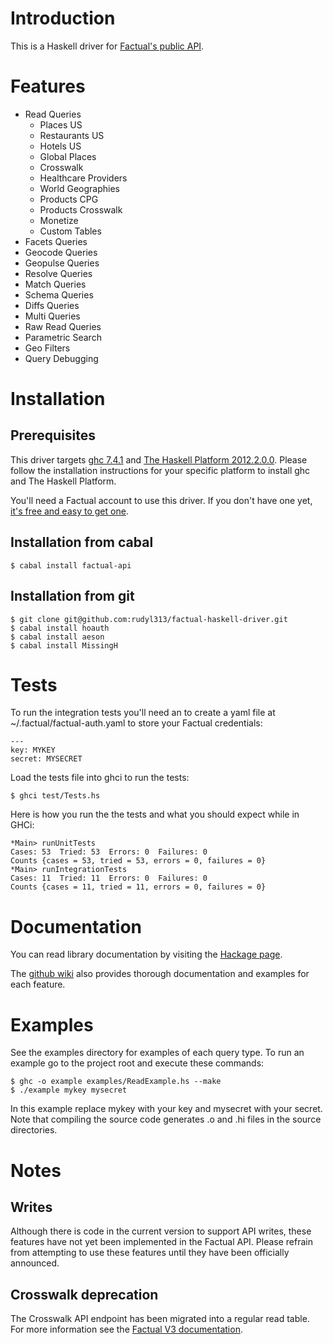 # Introduction

This is a Haskell driver for [Factual's public API](http://developer.factual.com/display/docs/Factual+Developer+APIs+Version+3).

# Features

* Read Queries
  * Places US
  * Restaurants US
  * Hotels US
  * Global Places
  * Crosswalk
  * Healthcare Providers
  * World Geographies
  * Products CPG
  * Products Crosswalk
  * Monetize
  * Custom Tables
* Facets Queries
* Geocode Queries
* Geopulse Queries
* Resolve Queries
* Match Queries
* Schema Queries
* Diffs Queries
* Multi Queries
* Raw Read Queries
* Parametric Search
* Geo Filters
* Query Debugging

# Installation

## Prerequisites

This driver targets [ghc 7.4.1](http://www.haskell.org/ghc/)
and [The Haskell Platform 2012.2.0.0](http://hackage.haskell.org/platform/).
Please follow the installation instructions for your specific
platform to install ghc and The Haskell Platform.

You'll need a Factual account to use this driver. If you don't have one yet, [it's free and easy to get one](https://www.factual.com/api-keys/request).

## Installation from cabal

    $ cabal install factual-api

## Installation from git

    $ git clone git@github.com:rudyl313/factual-haskell-driver.git
    $ cabal install hoauth
    $ cabal install aeson
    $ cabal install MissingH

# Tests

To run the integration tests you'll need an to create a yaml file
at ~/.factual/factual-auth.yaml to store your Factual credentials:

    ---
    key: MYKEY
    secret: MYSECRET

Load the tests file into ghci to run the tests:

    $ ghci test/Tests.hs

Here is how you run the the tests and what you should expect while in GHCi:

    *Main> runUnitTests
    Cases: 53  Tried: 53  Errors: 0  Failures: 0
    Counts {cases = 53, tried = 53, errors = 0, failures = 0}
    *Main> runIntegrationTests
    Cases: 11  Tried: 11  Errors: 0  Failures: 0
    Counts {cases = 11, tried = 11, errors = 0, failures = 0}

# Documentation

You can read library documentation by visiting the [Hackage page](http://hackage.haskell.org/package/factual-api).

The [github wiki](https://github.com/rudyl313/factual-haskell-driver/wiki) also
provides thorough documentation and examples for each feature.

# Examples

See the examples directory for examples of each query type. To
run an example go to the project root and execute these commands:

    $ ghc -o example examples/ReadExample.hs --make
    $ ./example mykey mysecret

In this example replace mykey with your key and mysecret with your
secret. Note that compiling the source code generates .o and .hi
files in the source directories.

# Notes

## Writes

Although there is code in the current version to support API writes,
these features have not yet been implemented in the Factual API. Please
refrain from attempting to use these features until they have been
officially announced.

## Crosswalk deprecation

The Crosswalk API endpoint has been migrated into a regular read table.
For more information see the [Factual V3 documentation](http://developer.factual.com/display/docs/Places+API+-+Crosswalk).
